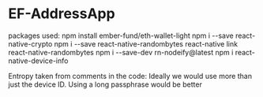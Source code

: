 # EF-AddressApp
packages used:
npm install ember-fund/eth-wallet-light
npm i --save react-native-crypto
npm i --save react-native-randombytes
react-native link react-native-randombytes
npm i --save-dev rn-nodeify@latest
npm i react-native-device-info


Entropy taken from comments in the code:
Ideally we would use more than just the device ID. Using a long passphrase would be better

  
